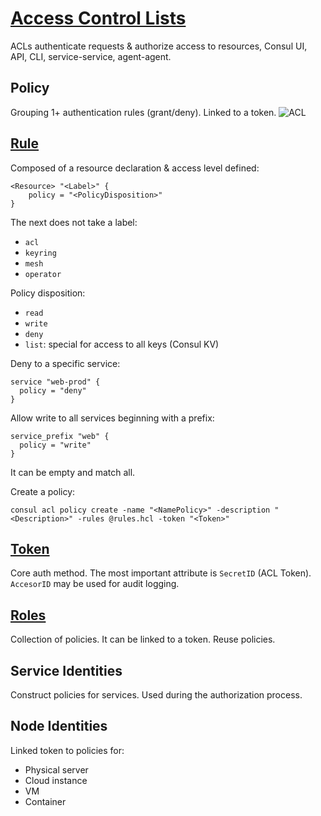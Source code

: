 # [Access Control Lists](https://www.consul.io/docs/security/acl)
ACLs authenticate requests & authorize access to resources, Consul UI, API, CLI, service-service, 
agent-agent.

## Policy
Grouping 1+ authentication rules (grant/deny). Linked to a token.
![ACL](images/acl-structure.avif)


## [Rule](https://www.consul.io/docs/security/acl/acl-rules)
Composed of a resource declaration & access level defined:
```hcl
<Resource> "<Label>" {
    policy = "<PolicyDisposition>"
}
```

The next does not take a label:
- `acl`
- `keyring`
- `mesh`
- `operator`

Policy disposition:
- `read`
- `write`
- `deny`
- `list`: special for access to all keys (Consul KV)

Deny to a specific service:
```hcl
service "web-prod" {
  policy = "deny"
}
```

Allow write to all services beginning with a prefix:
```hcl
service_prefix "web" {
  policy = "write"
}
```

It can be empty and match all.

Create a policy:
```hcl
consul acl policy create -name "<NamePolicy>" -description "<Description>" -rules @rules.hcl -token "<Token>"
```

## [Token](https://www.consul.io/docs/security/acl/acl-tokens)
Core auth method. The most important attribute is `SecretID` (ACL Token). `AccesorID` may be used
for audit logging.

## [Roles](https://www.consul.io/docs/security/acl/acl-roles)
Collection of policies. It can be linked to a token. Reuse policies.

## Service Identities
Construct policies for services. Used during the authorization process.

## Node Identities
Linked token to policies for:
- Physical server
- Cloud instance
- VM
- Container